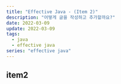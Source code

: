 ```yaml
---
title: "Effective Java - (Item 2)"
description: "어떻게 글을 작성하고 추가할까요?"
date: 2022-03-09
update: 2022-03-09
tags:
  - java
  - effective java
series: "effective java"
---
```


## item2
